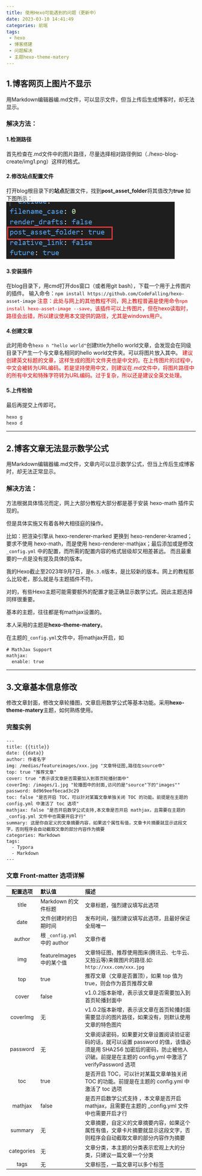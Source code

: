 ```yaml
---
title: 使用Hexo可能遇到的问题（更新中）
date: 2023-03-10 14:41:49
categories: 前端
tags: 
 - hexo
 - 博客搭建
 - 问题解决
 - 主题hexo-theme-matery
---
```


## 1.博客网页上图片不显示

用Markdown编辑器编.md文件，可以显示文件，但当上传后生成博客时，却无法显示。

### 解决方法：
#### 1.检测路径
首先检查在.md文件中的图片路径，尽量选择相对路径例如（./hexo-blog-create/img1.png）这样的格式。
#### 2.修改站点配置文件
打开blog根目录下的**站点**配置文件，找到**post_asset_folder**将其值改为**true**
如下图所示：
![](problems-for-hexo/1.png)
#### 3.安装插件
在blog目录下，用cmd打开dos窗口（或者用git bash），下载一个用于上传图片的插件。
输入命令：`npm install https://github.com/CodeFalling/hexo-asset-image`
<font color="#dd0000">注意：此处与网上的其他教程不同，网上教程普遍是使用命令`npm install hexo-asset-image --save`，该插件可以上传图片，但在hexo读取时，路径会出错，所以建议使用本文提供的路径，尤其是windows用户。</font><br /> 

#### 4.创建文章
此时用命令`hexo n "hello world"`创建title为hello world文章，会发现会在同级目录下产生一个与文章名相同的hello world文件夹。可以将图片放入其中。
<font color="#dd0000">建议创建英文标题的文章，这样生成的图片文件夹也是中文的。在上传图片的过程中，中文会被转为URL编码。若是坚持使用中文，则建议在.md文件中，将图片路径中的所有中文和特殊字符转为URL编码。过于复杂，所以还是建议全英文处理。</font><br /> 

#### 5.上传检验

最后再提交上传即可。

```
hexo g
hexo d
```

-----
## 2.博客文章无法显示数学公式
用Markdown编辑器编.md文件，文章内可以显示数学公式，但当上传后生成博客时，却无法正常显示。
### 解决方法：
方法根据具体情况而定，网上大部分教程大部分都是基于安装 hexo-math 插件实现的。

但是具体实施又有着各种大相径庭的操作。

比如：把渲染引擎从 hexo-renderer-marked 更换到 hexo-renderer-kramed；要求不使用 hexo-math，而是使用 hexo-renderer-mathjax；最后添加或是修改 `_config.yml` 中的配置，而所需的配置内容的格式层级却又相差甚远。
而且最重要的一点是没有提及具体的版本。

我的Hexo截止至2023年9月7日，是`6.3.0`版本，是比较新的版本。网上的教程那么比较老，那么就是与主题插件不符。

对的，有些Hexo主题可能需要额外的配置才能正确显示数学公式。因此主题选择同样很重要。

基本的主题，往往都是有mathjax设置的。

本人采用的主题是**hexo-theme-matery**。

在主题的`_config.yml`文件中，将mathjax开启，如

```
# MathJax Support
mathjax:
  enable: true
```

-----

## 3.文章基本信息修改

修改文章封面，修改文章轮播图，文章启用数学公式等基本功能。采用**hexo-theme-matery**主题，如何熟练使用。

### 完整实例

```
---
title: {{title}}
date: {{data}}
author: 作者名字
img: /medias/featureimages/xxx.jpg "文章特征图,路径在source中"
top: true "推荐文章"
cover: true "表示该文章是否需要加入到首页轮播封面中"
coverImg: /images/1.jpg "轮播图中的封面,访问的是"source"下的"images""
password: 8d969eef6ecad3c29
toc: false "是否开启 TOC，可以针对某篇文章单独关闭 TOC 的功能。前提是在主题的 config.yml 中激活了 toc 选项"
mathjax: false "是否开启数学公式支持,本文章是否开启 mathjax，且需要在主题的 _config.yml 文件中也需要开启才行"
summary: 这是你自定义的文章摘要内容，如果这个属性有值，文章卡片摘要就显示这段文字，否则程序会自动截取文章的部分内容作为摘要
categories: Markdown
tags:
  - Typora
  - Markdown
---
```

### 文章 Front-matter 选项详解

|  配置选项   | 默认值  |  描述  |
| :----:| :---- | :---- |
|title|Markdown 的文件标题|文章标题，强烈建议填写此选项|
|date|文件创建时的日期时间|发布时间，强烈建议填写此选项，且最好保证全局唯一|
| author|根 `_config.yml` 中的 author|文章作者 |
|img|featureImages 中的某个值|文章特征图，推荐使用图床(腾讯云、七牛云、又拍云等)来做图片的路径.如: `http://xxx.com/xxx.jpg`|
|top|true|推荐文章（文章是否置顶），如果 top 值为 true，则会作为首页推荐文章|
|cover|false|v1.0.2版本新增，表示该文章是否需要加入到首页轮播封面中|
|coverImg|无|v1.0.2版本新增，表示该文章在首页轮播封面需要显示的图片路径，如果没有，则默认使用文章的特色图片|
|password|无|文章阅读密码，如果要对文章设置阅读验证密码的话，就可以设置 password 的值，该值必须是用 SHA256 加密后的密码，防止被他人识破。前提是在主题的 config.yml 中激活了 verifyPassword 选项|
|toc|true|是否开启 TOC，可以针对某篇文章单独关闭 TOC 的功能。前提是在主题的 config.yml 中激活了 toc 选项|
|mathjax|false|是否开启数学公式支持 ，本文章是否开启 mathjax，且需要在主题的 _config.yml 文件中也需要开启才行|
|summary|无|文章摘要，自定义的文章摘要内容，如果这个属性有值，文章卡片摘要就显示这段文字，否则程序会自动截取文章的部分内容作为摘要|
|categories|无|文章分类，本主题的分类表示宏观上大的分类，只建议一篇文章一个分类|
|tags|无|文章标签，一篇文章可以多个标签|